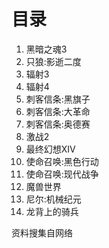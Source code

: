 # 目录
 1. 黑暗之魂3
 2. 只狼:影逝二度
 3. 辐射3
 4. 辐射4
 5. 刺客信条:黑旗子
 6. 刺客信条:大革命
 7. 刺客信条:奥德赛
 8. 激战2
 9. 最终幻想XIV
 10. 使命召唤:黑色行动
 11. 使命召唤:现代战争
 12. 魔兽世界
 13. 尼尔:机械纪元
 14. 龙背上的骑兵

资料搜集自网络